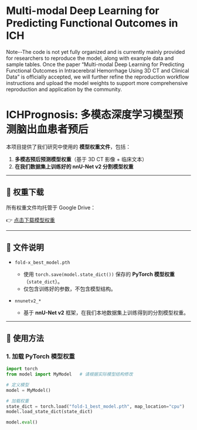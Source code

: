 # Multi-modal Deep Learning for Predicting Functional Outcomes in ICH
Note--The code is not yet fully organized and is currently mainly provided for researchers to reproduce the model, along with example data and sample tables. Once the paper “Multi-modal Deep Learning for Predicting Functional Outcomes in Intracerebral Hemorrhage Using 3D CT and Clinical Data” is officially accepted, we will further refine the reproduction workflow instructions and upload the model weights to support more comprehensive reproduction and application by the community.

# ICHPrognosis: 多模态深度学习模型预测脑出血患者预后

本项目提供了我们研究中使用的 **模型权重文件**，包括：

1. **多模态预后预测模型权重**（基于 3D CT 影像 + 临床文本）  
2. **在我们数据集上训练好的 nnU-Net v2 分割模型权重**  

---

## 🔗 权重下载

所有权重文件均托管于 Google Drive：  

👉 [点击下载模型权重](https://drive.google.com/drive/folders/1pW6QGRM6AF2CuE5ohcE-WfbhgxOBGISZ?usp=drive_link)

---

## 📂 文件说明

- `fold-x_best_model.pth`  
  - 使用 `torch.save(model.state_dict())` 保存的 **PyTorch 模型权重**（`state_dict`）。  
  - 仅包含训练好的参数，不包含模型结构。  

- `nnunetv2_*`  
  - 基于 **nnU-Net v2** 框架，在我们本地数据集上训练得到的分割模型权重。  

---

## 🚀 使用方法

### 1. 加载 PyTorch 模型权重

```python
import torch
from model import MyModel   # 请根据实际模型结构修改

# 定义模型
model = MyModel()

# 加载权重
state_dict = torch.load("fold-1_best_model.pth", map_location="cpu")
model.load_state_dict(state_dict)

model.eval()

